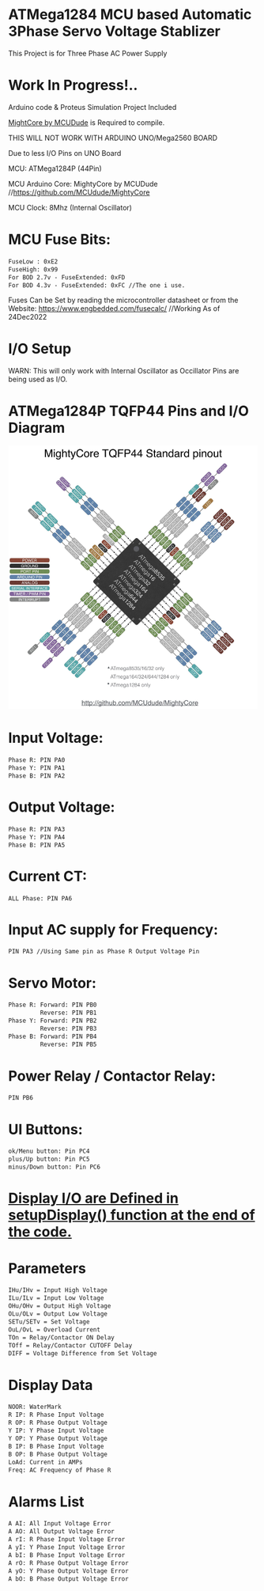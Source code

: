 # ATMega1284 MCU based Automatic 3Phase Servo Voltage Stablizer
This Project is for Three Phase AC Power Supply

# Work In Progress!..

Arduino code & Proteus Simulation Project Included

[MightCore by MCUDude](https://github.com/MCUdude/MightyCore) is Required to compile.



THIS WILL NOT WORK WITH ARDUINO UNO/Mega2560 BOARD


Due to less I/O Pins on UNO Board

MCU: ATMega1284P (44Pin)


MCU Arduino Core: MightyCore by MCUDude //https://github.com/MCUdude/MightyCore


MCU Clock: 8Mhz (Internal Oscillator)

# MCU Fuse Bits: 

    FuseLow : 0xE2
    FuseHigh: 0x99
    For BOD 2.7v - FuseExtended: 0xFD
    For BOD 4.3v - FuseExtended: 0xFC //The one i use.

Fuses Can be Set by reading the microcontroller datasheet or from the Website: https://www.engbedded.com/fusecalc/   //Working As of 24Dec2022

# I/O Setup

WARN: This will only work with Internal Oscillator as Occillator Pins are being used as I/O.

# ATMega1284P TQFP44 Pins and I/O Diagram

![ATMega1284P Image](ATMega1284P-44PIN.jpeg)

# Input Voltage: 

    Phase R: PIN PA0
    Phase Y: PIN PA1
    Phase B: PIN PA2
# Output Voltage: 

    Phase R: PIN PA3
    Phase Y: PIN PA4
    Phase B: PIN PA5

# Current CT:

    ALL Phase: PIN PA6

# Input AC supply for Frequency:

    PIN PA3 //Using Same pin as Phase R Output Voltage Pin
                                                                 
# Servo Motor: 

    Phase R: Forward: PIN PB0
             Reverse: PIN PB1
    Phase Y: Forward: PIN PB2
             Reverse: PIN PB3
    Phase B: Forward: PIN PB4
             Reverse: PIN PB5

# Power Relay / Contactor Relay:

    PIN PB6                        

# UI Buttons:


    ok/Menu button: Pin PC4
    plus/Up button: Pin PC5
    minus/Down button: Pin PC6

# [Display I/O are Defined in setupDisplay() function at the end of the code.](https://github.com/saini999/004-3PH-SERVO-ATMega1284P/blob/master/004-3PH-SERVO-ATMega1284P.ino#L1078)

# Parameters

    IHu/IHv = Input High Voltage
    ILu/ILv = Input Low Voltage
    OHu/OHv = Output High Voltage
    OLu/OLv = Output Low Voltage
    SETu/SETv = Set Voltage
    OuL/OvL = Overload Current
    TOn = Relay/Contactor ON Delay
    TOff = Relay/Contactor CUTOFF Delay
    DIFF = Voltage Difference from Set Voltage

# Display Data

    NOOR: WaterMark
    R IP: R Phase Input Voltage
    R OP: R Phase Output Voltage
    Y IP: Y Phase Input Voltage
    Y OP: Y Phase Output Voltage
    B IP: B Phase Input Voltage
    B OP: B Phase Output Voltage
    LoAd: Current in AMPs
    Freq: AC Frequency of Phase R        
    
# Alarms List
    A AI: All Input Voltage Error
    A AO: All Output Voltage Error
    A rI: R Phase Input Voltage Error
    A yI: Y Phase Input Voltage Error
    A bI: B Phase Input Voltage Error
    A rO: R Phase Output Voltage Error
    A yO: Y Phase Output Voltage Error
    A bO: B Phase Output Voltage Error

